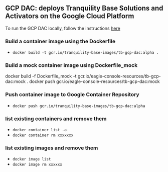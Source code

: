 ## GCP DAC: deploys Tranquility Base Solutions and Activators on the Google Cloud Platform

To run the GCP DAC locally, follow the instructions [here](https://github.com/tranquilitybase-io/tb-gcp-dac/wiki/RunServicesWithDocker) 

### Build a container image using the Dockerfile
* `docker build -t gcr.io/tranquility-base-images/tb-gcp-dac:alpha .`

### Build a mock container image using Dockerfile_mock
docker build -f Dockerfile_mock -t gcr.io/eagle-console-resources/tb-gcp-dac:mock .
docker push gcr.io/eagle-console-resources/tb-gcp-dac:mock

### Push container image to Google Container Repository
* `docker push gcr.io/tranquility-base-images/tb-gcp-dac:alpha`

### list existing containers and remove them
* `docker container list -a `
* `docker container rm xxxxxxx`

### list existing images and remove them 
* `docker image list` 
* `docker image rm xxxxxx`

